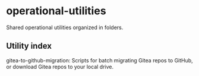 # operational-utilities
Shared operational utilities organized in folders.

## Utility index
gitea-to-github-migration: Scripts for batch migrating Gitea repos to GitHub, or download Gitea repos to your local drive.
